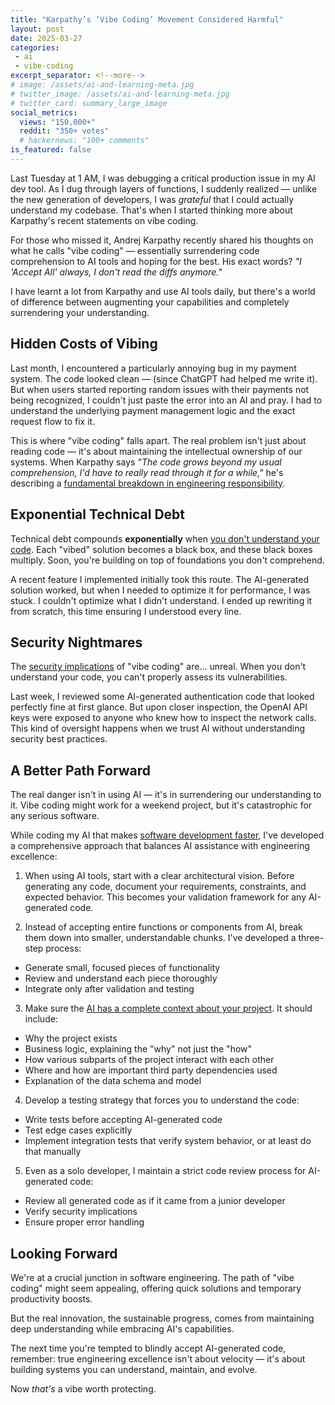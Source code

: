 ```yaml
---
title: "Karpathy’s ‘Vibe Coding’ Movement Considered Harmful"
layout: post
date: 2025-03-27
categories:
 - ai
 - vibe-coding
excerpt_separator: <!--more-->
# image: /assets/ai-and-learning-meta.jpg
# twitter_image: /assets/ai-and-learning-meta.jpg
# twitter_card: summary_large_image
social_metrics:
  views: "150,000+"
  reddit: "350+ votes"
  # hackernews: "100+ comments"
is_featured: false
---
```


Last Tuesday at 1 AM, I was debugging a critical production issue in my AI dev tool. As I dug through layers of functions, I suddenly realized — unlike the new generation of developers, I was *grateful* that I could actually understand my codebase. That's when I started thinking more about Karpathy's recent statements on vibe coding.

For those who missed it, Andrej Karpathy recently shared his thoughts on what he calls "vibe coding" — essentially surrendering code comprehension to AI tools and hoping for the best. His exact words? *"I 'Accept All' always, I don't read the diffs anymore."* 

I have learnt a lot from Karpathy and use AI tools daily, but there's a world of difference between augmenting your capabilities and completely surrendering your understanding.

<!--more-->

## Hidden Costs of Vibing

Last month, I encountered a particularly annoying bug in my payment system. The code looked clean — (since ChatGPT had helped me write it). But when users started reporting random issues with their payments not being recognized, I couldn't just paste the error into an AI and pray. I had to understand the underlying payment management logic and the exact request flow to fix it.

This is where "vibe coding" falls apart. The real problem isn't just about reading code — it's about maintaining the intellectual ownership of our systems. When Karpathy says *"The code grows beyond my usual comprehension, I'd have to really read through it for a while,"* he's describing a [fundamental breakdown in engineering responsibility](/blog/ai-illiterate-programmers). 

## Exponential Technical Debt

Technical debt compounds **exponentially** when [you don't understand your code](/blog/ai-and-learning). Each "vibed" solution becomes a black box, and these black boxes multiply. Soon, you're building on top of foundations you don't comprehend.

A recent feature I implemented initially took this route. The AI-generated solution worked, but when I needed to optimize it for performance, I was stuck. I couldn't optimize what I didn't understand. I ended up rewriting it from scratch, this time ensuring I understood every line.

## Security Nightmares

The [security implications](/blog/vibe-coding-fantasy) of "vibe coding" are... unreal. When you don't understand your code, you can't properly assess its vulnerabilities.

Last week, I reviewed some AI-generated authentication code that looked perfectly fine at first glance. But upon closer inspection, the OpenAI API keys were exposed to anyone who knew how to inspect the network calls. This kind of oversight happens when we trust AI without understanding security best practices.

## A Better Path Forward

The real danger isn't in using AI — it's in surrendering our understanding to it. Vibe coding might work for a weekend project, but it's catastrophic for any serious software.

While coding my AI that makes [software development faster](https://gigamind.dev/), I've developed a comprehensive approach that balances AI assistance with engineering excellence:

1. When using AI tools, start with a clear architectural vision. Before generating any code, document your requirements, constraints, and expected behavior. This becomes your validation framework for any AI-generated code.

2. Instead of accepting entire functions or components from AI, break them down into smaller, understandable chunks. I've developed a three-step process:
  * Generate small, focused pieces of functionality
  * Review and understand each piece thoroughly
  * Integrate only after validation and testing

3. Make sure the [AI has a complete context about your project](https://gigamind.dev/). It should include:
  * Why the project exists
  * Business logic, explaining the "why" not just the "how"
  * How various subparts of the project interact with each other
  * Where and how are important third party dependencies used
  * Explanation of the data schema and model 

4. Develop a testing strategy that forces you to understand the code:
  * Write tests before accepting AI-generated code
  * Test edge cases explicitly
  * Implement integration tests that verify system behavior, or at least do that manually

5. Even as a solo developer, I maintain a strict code review process for AI-generated code:
  * Review all generated code as if it came from a junior developer
  * Verify security implications
  * Ensure proper error handling

<!-- newsletter_widget -->

## Looking Forward

We're at a crucial junction in software engineering. The path of "vibe coding" might seem appealing, offering quick solutions and temporary productivity boosts. 

But the real innovation, the sustainable progress, comes from maintaining deep understanding while embracing AI's capabilities.

The next time you're tempted to blindly accept AI-generated code, remember: true engineering excellence isn't about velocity — it's about building systems you can understand, maintain, and evolve. 

Now *that's* a vibe worth protecting.